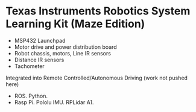 # Texas Instruments Robotics System Learning Kit (Maze Edition) #
* MSP432 Launchpad
* Motor drive and power distribution board
* Robot chassis, motors, Line IR sensors
* Distance IR sensors
* Tachometer

Integrated into Remote Controlled/Autonomous Driving (work not pushed here)
* ROS. Python.
* Rasp Pi. Pololu IMU. RPLidar A1.
